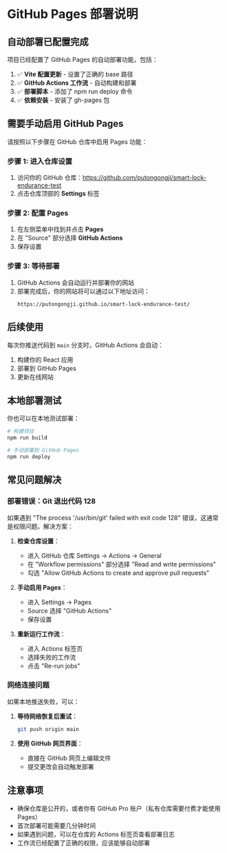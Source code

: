 # GitHub Pages 部署说明

## 自动部署已配置完成

项目已经配置了 GitHub Pages 的自动部署功能，包括：

1. ✅ **Vite 配置更新** - 设置了正确的 base 路径
2. ✅ **GitHub Actions 工作流** - 自动构建和部署
3. ✅ **部署脚本** - 添加了 npm run deploy 命令
4. ✅ **依赖安装** - 安装了 gh-pages 包

## 需要手动启用 GitHub Pages

请按照以下步骤在 GitHub 仓库中启用 Pages 功能：

### 步骤 1: 进入仓库设置
1. 访问你的 GitHub 仓库：https://github.com/putongongji/smart-lock-endurance-test
2. 点击仓库顶部的 **Settings** 标签

### 步骤 2: 配置 Pages
1. 在左侧菜单中找到并点击 **Pages**
2. 在 "Source" 部分选择 **GitHub Actions**
3. 保存设置

### 步骤 3: 等待部署
1. GitHub Actions 会自动运行并部署你的网站
2. 部署完成后，你的网站将可以通过以下地址访问：
   ```
   https://putongongji.github.io/smart-lock-endurance-test/
   ```

## 后续使用

每次你推送代码到 `main` 分支时，GitHub Actions 会自动：
1. 构建你的 React 应用
2. 部署到 GitHub Pages
3. 更新在线网站

## 本地部署测试

你也可以在本地测试部署：

```bash
# 构建项目
npm run build

# 手动部署到 GitHub Pages
npm run deploy
```

## 常见问题解决

### 部署错误：Git 退出代码 128

如果遇到 "The process '/usr/bin/git' failed with exit code 128" 错误，这通常是权限问题。解决方案：

1. **检查仓库设置**：
   - 进入 GitHub 仓库 Settings → Actions → General
   - 在 "Workflow permissions" 部分选择 "Read and write permissions"
   - 勾选 "Allow GitHub Actions to create and approve pull requests"

2. **手动启用 Pages**：
   - 进入 Settings → Pages
   - Source 选择 "GitHub Actions"
   - 保存设置

3. **重新运行工作流**：
   - 进入 Actions 标签页
   - 选择失败的工作流
   - 点击 "Re-run jobs"

### 网络连接问题

如果本地推送失败，可以：

1. **等待网络恢复后重试**：
   ```bash
   git push origin main
   ```

2. **使用 GitHub 网页界面**：
   - 直接在 GitHub 网页上编辑文件
   - 提交更改会自动触发部署

## 注意事项

- 确保仓库是公开的，或者你有 GitHub Pro 账户（私有仓库需要付费才能使用 Pages）
- 首次部署可能需要几分钟时间
- 如果遇到问题，可以在仓库的 Actions 标签页查看部署日志
- 工作流已经配置了正确的权限，应该能够自动部署